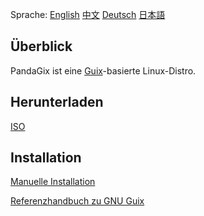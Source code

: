 Sprache:
[English](https://pandagix.github.io/index)
[中文](https://pandagix.github.io/index_zh)
[Deutsch](https://pandagix.github.io/index_de)
[日本語](https://pandagix.github.io/index_jp)

## Überblick 

PandaGix ist eine [Guix](https://guix.gnu.org/de)-basierte Linux-Distro.

## Herunterladen

[ISO](https://github.com/PandaGix/PandaGixISO/releases)

## Installation

[Manuelle Installation](https://guix.gnu.org/manual/de/html_node/Manuelle-Installation.html)

[Referenzhandbuch zu GNU Guix](https://guix.gnu.org/manual/de/html_node/)
